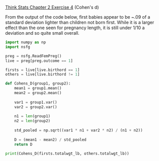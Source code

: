 [Think Stats Chapter 2 Exercise 4](http://greenteapress.com/thinkstats2/html/thinkstats2003.html#toc24) (Cohen's d)


From the output of the code below, first babies appear to be ~.09 of a standard deviation lighter than children not born first.
While it is a larger effect than the one seen for pregnancy length, it is still under 1/10 a deviation and so quite small overall.

```python
import numpy as np
import nsfg

preg = nsfg.ReadFemPreg()
live = preg[preg.outcome == 1]

firsts = live[live.birthord == 1]
others = live[live.birthord != 1]

def Cohens_D(group1, group2):
    mean1 = group1.mean()
    mean2 = group2.mean()
    
    var1 = group1.var()
    var2 = group2.var()
    
    n1 = len(group1)
    n2 = len(group2)
    
    std_pooled = np.sqrt((var1 * n1 + var2 * n2) / (n1 + n2))
    
    D = (mean1 - mean2) / std_pooled
    return D

print(Cohens_D(firsts.totalwgt_lb, others.totalwgt_lb))
```
